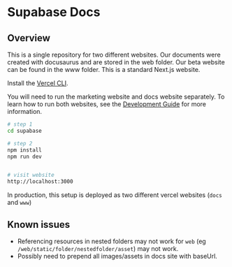 # Supabase Docs

## Overview

This is a single repository for two different websites. Our documents were created with docusaurus and are stored in the web folder. Our beta website can be found in the www folder. This is a standard Next.js website.

Install the [Vercel CLI](https://vercel.com/cli).

You will need to run the marketing website and docs website separately. To learn how to run both websites, see the [Development Guide](../../DEVELOPERS.md) for more information.

```sh
# step 1
cd supabase

# step 2
npm install
npm run dev


# visit website
http://localhost:3000
```

In production, this setup is deployed as two different vercel websites (`docs` and `www`)

## Known issues

- Referencing resources in nested folders may not work for `web` (eg `/web/static/folder/nestedfolder/asset`) may not work.
- Possibly need to prepend all images/assets in docs site with baseUrl.
